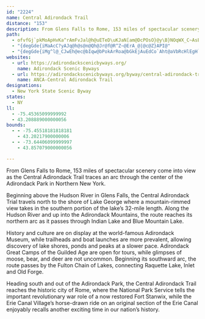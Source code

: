 ```yaml
---
id: "2224"
name: Central Adirondack Trail
distance: "153"
description: From Glens Falls to Rome, 153 miles of spectacular scenery come into view as the Central Adirondack Trail traces an arc through the center of the Adirondack Park in Northern New York.
path:
  - ofvfGj`pkMoApHvKa^rAmFvJal@h@uETeD\uKJaN[am@DcPOsO}@y\B}NOqWX_C~AsETeBHoCEsINsDTkBbBoJfDmd@hBoWyCgEcA{Cg@yCoD}YyAaJaYmsAwLah@er@_iEmAwJSmFLeZ?oBIkBsCk^}@{FaPmo@mU_}@aHgW}GkSe@kAoGiLqMgU}A}CkByEaKwXkBaGeAqFy@uHYgHi@g\eAgTwFyh@y@aEoDuJwDeHgZyt@iAmEiA_Is@gDi@yAcF{IsDgIuNw^}AkDiAiDy@yCcH}\gCoNmEcQyDmImFiK}Qc]sgA{tBu@_CUuAWyCGeDSaBwAyFuB`AiADe@GiOiGwEkCsD_DeJiKsCwBsE{B_CmB}@eAoAsBgAkC
  - "{degGde{iMaAcC?yAJq@h@s@n@Qh@Jr@f@R^Z~@ErA_@|@c@Z}API@"
  - "{degGde{iMg^l@_CJwEh@ec@bIqw@bPokArRoa@bGkEjAuEdCo`Aht@aVbRcHlEgH`DoxAzg@iB^sDV{CKcFaAuAe@gB{@oQmMuAm@cBi@wAUkCWms@FoCHciAlGaKx@aI~AiQvEqMvD}DxAyS`Kgi@vX_OlHsRfIuQfG{DZaQJoNKsAg@IDo@s@k@qAaCaK}ByG}H{PyAiC_BaCmCwCgKaI}A{A}X}\\}Vsa@_JgNkDuGiQw]sAeBaI_F}Au@cB_@oFQgBe@u@_@oByAwUwSoBmA{I{CgAYeBK{]fCcA?mBYeBq@iDmCmBgBmi@al@}D{EcA_BuQ}\\{EiMwFaM{@_BcEoKiOoYiAgBu@y@mAaA_Bu@mC[oOx@oQjAyDIgC_AeAi@cBqAiAyAcQe\\oDoGgAwAkAgAaCsAcBe@kBSmRr@cz@fG}w@rGqa@nCuo@xFs@@i@I_@Wu@}@Ss@gFs_@EgBDgBNeAfAeEj@mCHaCEyAy@{EwCuNo@uA_Au@i@WoBScRVwAEuDc@sADgBb@{@f@cBpBgGbNiAfBo@v@}AhAcB|@uAX}ADgCe@yFsCoA{@mBiBsHcIaBgAyBu@qFi@eD_AkDqAoCgB}DaDsG}FcWwQ}AsAeKoKoCeCcBmAySaMmVaSy@g@oBg@mECcB[mBkAaLuJs@_@yAe@yCUcAWi@SwBmA_DmDiEyFsOgTyBmEsDwIiAkBiBsBkL_JqCoDcBsAqP_HcCo@yCK}ARiDx@mBLyASu@YsB{AcBo@wEa@sA]_Ag@}@y@gJaMsGcHmBeBcBkAuBgAcC_AwBm@mBYcFSiVr@iBEcBWwAa@oDqB}@u@oBiCoBuDwGuNaAuDqAkKgAmFkA{CcBsCqCuCqN_Mk]mX{L}IeGiDcIyCgFmAsCe@ohAyImE?mCVgBXaB^mVzHwBj@iCXwC?yXqBmAUwCkAkCqB}@aA}@mAaBgDwVkn@{IeUoQol@gC}G{AgDsEmImBoCgYy^iCyEmAwDsc@}jBuA}EwAaD}p@qdAgEoH}DyIiBoFs@yCu@uEqAoOk@eE_@wAoAcDaBc@mDgD{@gA_AeCc@mDB_CnAwKJqCsSm}Ao@yC_A_Cqa@su@a@u@{@eEaF{FYe@OqAXuCOg@cDcCsEwBe@k@Se@Y_CX}PNaCr@kGJkBKsAw@mCQgA?e@PuEAw@OyAs@uA}@s@eDw@c@Qu@m@wEoHgHkJcA{AcC_FcFoPWeAK{@EaC@yHEkAQmBa@{AiCyGwIuPk@aC{BaLwIiYyCsK_BcEqJiTmAwDwGmV}BeF}DuH{CyHYgASsBI_Eh@aIEgHUiDgCaQiA}CuH_P{@yCiAaG_@cAwDiGcEaJsBgDaLoNgCqCoDsC}AaAcA_@{AQ}DGiBYa@QeAgAsAkC{@kCcR}o@cC{GmDyImE{H_B{FsDuNwH}Q}@_DeAwEuKoa@cAyHDmGEmAgDwRa@sDi@sBgDsHcAmC}DwU_EiSaFcPu@uBy@{AmCaD}DyFuBmDm@yAe@yBi@_HmDyMiCkG]gBQeMy@iFI_B?iDd@uc@OcESkBAyCXaGT}Nh@oQ_@gH^aI?gSHgCJmAb@kCrDoMd@uBf@sCrCmS|DcS^sCh@}Md@qC~@{C|AgCrAwApAy@jYaJlBUrI]~@?vAXfHrCh@^d@j@xA`Cl@r@lFdE~A~@bAKlD{Bn@uAr@qCd@qArCmF|EuFrB_DvEkFp@sAjFuMjIcThA_Fh@wFJeEEyCi@uIYyBYy@{AkCc@{B_AgKC_AHmAfK{b@bAcGBcBGyAe@gI?iBHoAj@yD|D}OlAwHBs@~@mET{BbAoOPwAb@oBr@eB|BmD~@gBb@}AzDkPp@yDDeB?sAOkBm@mDI_BFaAdAaHHmBI{IUeCe@gBm@eBcFgIgGiN{JuRcCsEcFuGmCwCwBcB_CcC}DoGoByBcAu@_Ak@sBy@_K_C{BgAsCcCiZ{b@_CkEsCoGuAqBwAoAiBq@mE_A_C{AuIsIuA{BmCyGgAeBg@k@w@a@iB_@qL^}Dg@gC_AwMsIcEsB_HeCgIeBsA_@iAi@_QmJySoQ_EsDkEuEqAyBkCkFuA{AyAy@y@QiBGyARg@RuCjBeNpKmVlLcBd@_AJcAEiAWqJaFiCaAaJwBiBoAcA_B]}@qIg_@eBaOyB{OcAsJeAgHc@gFwG{bAE}C^uHCoEiCuVy@{Eu@kCaJ}RsAuDm@eCUmBOyB}@__@?_A\\_Ch@_B`@q@p@g@f@WnI{AdBy@lAaB^kAR_B@qAe@ib@iA_d@oC_g@MqEN{B\\uA~CmHTq@b@sBb@cKZmNImBq@yBs@}A}BcDi@_BUwAI{ARyBhB{H|@qBhDoEj@eBRyBOgCsAgIk@eCcAaCy@qA_IaJ_D}BaM}GmAiAk@cAsCwH_@k@{GkFu@u@id@ut@oM{P}Xue@wAsCy@sDkBuWc@gCU_AcAwCuFwK{@mCiAeFu@sBwAaCgEeFkA{BmAyDyDaOYaCMmCb@mPEuE_@cP?qBPuC`CmPDgC_A}LE}B@qMEkAmBoOQmFDaE|BcZd@sDt@{Cl@_B|EgJ^_AbAkDx@uEbDy_@n@gJByCa@sgAa@eIcCcT]cEi@_L_@gBUm@cAqAkAm@gDg@oA}@o@y@}AyEuNoe@sAsDcByC_EgGw@eBiIwUoOq^mDiIwAmCsFeJgI}RiAsAs@g@{KeGcCaBoCyC}C{Ei@wAOgB?gA~@uMBiDImASmA_BuHmAsHU{Do@oV_@sCoBeHYcCSsHr@uMWyC{AyFOeB?{@`@aHVsAhAqD`@mBFoCOoRSmBsBsFeAuG]y@k@o@y@YwDSD_Ar@uCrCuKrEeJ~A_E`BgF~@gBzLiMxB}AvIgEb@[lAeBxB{EdAqC\\oBZ_HRmBTs@vDaIh@sAt@qChA{FXuFDqa@HaIXaIvEup@dAsLd@yCvAuFhPyg@dBmGb@oBt@eFfIot@x@gE^gApF{KlAqBhAeAtAm@n@MpFD~@KvBy@d@]~@gAl@kAxA{DhAgBxDsDhAy@lAYnFk@vDm@|Cw@hAm@h@m@r@mApJaUZkAl@{Cx@aKZgC|@{BjByCl@iAXaAJw@RiFNyBhBeH~@aFl@wG~Bq_@b@kDhA_CzIeMlHkHn@kA^yA\\iEm@uTBaBj@}DvB}Ip@kCv@cBrBkC~PiPxHeLx@{@x@m@tJyErCkBbQ}R|LeXtJ{\\fFwKdBsBpAq@hAQvYCxAKvJsA|CEbCRbBXr@VzBnAbA|@|@fAxC~E~@^t@@VGj@_@pDmD`M{MrBgEn@sCX}CbAwQ@gCQ_CWgAsE_OcAcEgG_c@WsE]qb@HaFZyHjBm[Z{M?cLHmH^wJRiC~@mHd@yB|AeFn@aETgEIeF_@cD[mBo@_CqJiXgByGeA{EmCqMs@oEUoFDqBHmB^iCj@kCv@sBrBmDxPaTnAiBn@mAhA}Cr@uCh@eDTaCHaDSyF_CuP{DkZ{@_IU_DQwGBcD^}H^gDf@yCtAgGp[skAbAaG^eDX_FjAep@r@kJbAuFrg@uvBrBmIfT}w@j@yCb@oDHcB@sDQgEYeCcAuE_Q{n@oAgD_KcUeCkHcQ}o@i@kCUcBYsFMq^Euk@BkEnA{f@^eFb@gDj@{CvBaIlGoSxN_c@dDsHhMeVbAwCt@iD^iDN}De@w]@eDfBy^b@_DjAuEvA}CbBaClLiMzDgG~AmDlHcTfCmGbCyD~AaBbBqAbCqAnCu@lCW~A?`DVrUfFbFj@lAFjBSvAk@rAgA~AgC^oATiA|AaQ~@iEn@}A~@_BfAmAfGmFdAuA|@}AbAoCjMkf@^aDn@{OxAaQH{COgEi@uII_DR}_@NgDTmB^}ApFePnAeChAwA|BcBfGqD`ImDrE{ArHwBfC_AtAu@`B_BvJaOr@y@tBkBfFgDrGsDvUoJpCeB~VeQr@w@~AaCxCuG`D_G~MoTrC{CbFyDbByAxAeBnOcTnOaQ~CaDrAgAnCeB|As@bQgGdD_AfDa@|BE`L`@|BGzAQnIeB|DeAzBaAjByArC{DhAsCz@kDReAxGqp@X_Bv@gCbBsC~@eAlL{JdMoL`CeB|D_CtAaAvFyF|CmBnEgBlB_AzF}DlM_NrBkBlY}TxJgJlLuMpDaD|B_BhEwBrP{GpAG|@FjLdDrBFbBYfFmBtBY~MJvEe@rXuFbA]rCyArAmAbg@qj@hB}Cx@eB~@_Dt@{D^sC|MirA~B{SrCgTbCcPhAuE~A{EhJ{VjAgCvAcBjBsAvBoB~@aBbByBlE}HlDcFxCsDrPcQdScXdAmB`AyBdE{KjG{LbT}^jRe[dNqUjDgG~Sw]|AsC~FuJjAqA`CgB`DsA~PsD`FShUHhAM|A{@t@eAx@aB`JyT|AoDz@yAnB{B`DqBfGqBjI{B`J{CxAYrEe@nB?jI^fEDnDKvAMnBi@~@e@fE{CbAqAhBwCh@kAZy@|@aD`@qCtD_ZhAsFf@gArBkDpCsDtAyBvB{GlBuHhCgHrDsHvDgGbH{IrOoP|GqGjByA|CyBzg@yXrB_BhEaFbEmFvB_Dt@{AlCsGx@{Ct@sDjFoZpBoJtCaIt@cBlEaIrA}CdA}CbAyDpMok@Hg@DwAA_AOo@|]c[|B_BbCqArEiBzJsCvBKhDDx@JrB`@z_@lJzF~A~Df@pEPxDKrFm@hSsFvBaAbBeAnOmN`AkArByCji@a~@nCmIl@qArUad@j@aAlD_DrE_Gv@sAx@mBr@eC~CqRdBsIlAoDhA_Ct@qAbAgA|@s@rBkA|Bs@hD]tUG|BQbEy@pBm@~BgAnKsFzCwBb_@wZbGcE`IyDtNaGzIgEtNuI~L_JpLyJbCuBhAsArB{Cj@kAvEgLbBmCvByBpOgF|BkB|BiDxBeFrDuFjB_C`RcM~CwClBkCnCiFlBsC|D_F|A{A`Aw@tE{BnCkArAy@jA{AlOa]Xg@~AsAxDsAxKyBtB[|AKhBR~ExAn[|J|APlEAnCe@~KyCzO{ChOeEbG}@bBMXJpNqA|EaArBs@`GgD~@wABMZm@pEyGhCgDnA_AbF_CfAYlGk@`FBxAKjAa@|B}A~As@tGsA~A?rCP~P|B~AHvEYzLyBzJmDzFeAnF]`EB|D_@|G_BpL_DtLoDxEqBbMyGtB[|FK`C^|GxCtK`Ej]`JdBXbCB~@Eb@ShAQ~OgFhBgAzJ{LlFwHpJkOzFeHdBcCrBeDhFgKpB_DnBgCji@mf@bCgBnAq@nF{BfDkAxKeA|E_IvNgQfTsl@f@{@|CkHpA_DjC{Ez@{@z@g@bBcBvGoFnAoArD_DjCwBvBkCvBwBRg@|A}A`AaAvBkCR{@rD{EjCkCRg@bBcBf@g@nAcBbBcBbBoAf@g@nAcBbBoA~CsDf@kCnAgEjCkHf@cBz@cBpAwClAsC"
websites:
  - url: https://adirondackscenicbyways.org/
    name: Adirondack Scenic Byways
  - url: https://adirondackscenicbyways.org/byway/central-adirondack-trail.html
    name: ANCA-Central Adirondack Trail
designations:
  - New York State Scenic Byway
states:
  - NY
ll:
  - -75.45365099999992
  - 43.208889000000056
bounds:
  - - -75.45518181818181
    - 43.20217900000006
  - - -73.64406099999997
    - 43.857079000000056

---
```


From Glens Falls to Rome, 153 miles of spectacular scenery come into view as the Central Adirondack Trail traces an arc through the center of the Adirondack Park in Northern New York.

Beginning above the Hudson River in Glens Falls, the Central Adirondack Trial travels north to the shore of Lake George where a mountain-rimmed view takes in the southern portion of the lake’s 32-mile length.  Along the Hudson River and up into the Adirondack Mountains, the route reaches its northern arc as it passes through Indian Lake and Blue Mountain Lake.

History and culture are on display at the world-famous Adirondack Museum, while trailheads and boat launches are more prevalent, allowing discovery of lake shores, ponds and peaks at a slower pace. Adirondack Great Camps of the Guilded Age are open for tours, while glimpses of moose, bear, and deer are not uncommon. Beginning its southward arc, the route passes by the Fulton Chain of Lakes, connecting Raquette Lake, Inlet and Old Forge.

Heading south and out of the Adirondack Park, the Central Adirondack Trail reaches the historic city of Rome, where the National Park Service tells the important revolutionary war role of a now restored Fort Stanwix, while the Erie Canal Village’s horse-drawn ride on an original section of the Erie Canal enjoyably recalls another exciting time in our nation’s history.
